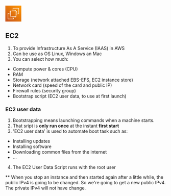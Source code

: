 <p align="left">
  <img src="EC2.png" width="50" height="50">

## EC2
1. To provide Infrastructure As A Service (IAAS) in AWS
2. Can be use as OS Linux, Windows an Mac
3. You can select how much:
- Compute power & cores (CPU)
- RAM
- Storage (network attached EBS-EFS, EC2 instance store)
- Network card (speed of the card and public IP)
- Firewall rules (security group)
- Bootstrap script (EC2 user data, to use at first launch)

### EC2 user data
1. Bootstrapping means launching commands when a machine starts.  
2. That sript is **only run once** at the instant **first start**
3. 'EC2 user data' is used to automate boot task such as:
- Installing updates
- Installing software
- Downloading common files from the internet
- ...
4. The EC2 User Data Script runs with the root user

  
** When you stop an instance and then started again after a little while, the public IPv4 is going to be changed.  So we're going to get a new public IPv4.  The private IPv4 will not have change.
